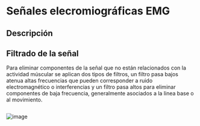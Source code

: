 # Señales elecromiográficas EMG
## Descripción

## Filtrado de la señal
Para eliminar componentes de la señal que no están relacionados con la actividad múscular se aplican dos tipos de filtros, un filtro pasa bajos atenua altas frecuencias que pueden corresponder a ruido electromagnético o interferencias y un filtro pasa altos para eliminar componentes de baja frecuencia, generalmente asociados a la linea base o al movimiento.

```python

```
![image](https://github.com/user-attachments/assets/f9c9e537-395a-4790-bb27-ca431dcdc490)
